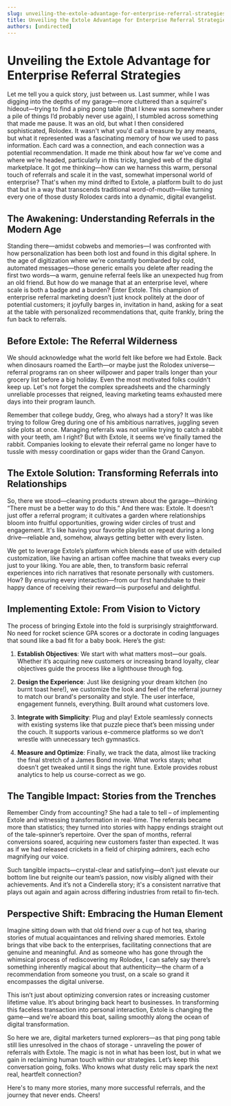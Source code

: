 ```yaml
---
slug: unveiling-the-extole-advantage-for-enterprise-referral-strategies
title: Unveiling the Extole Advantage for Enterprise Referral Strategies
authors: [undirected]
---
```



# Unveiling the Extole Advantage for Enterprise Referral Strategies

Let me tell you a quick story, just between us. Last summer, while I was digging into the depths of my garage—more cluttered than a squirrel's hideout—trying to find a ping pong table (that I knew was somewhere under a pile of things I’d probably never use again), I stumbled across something that made me pause. It was an old, but what I then considered sophisticated, Rolodex. It wasn't what you'd call a treasure by any means, but what it represented was a fascinating memory of how we used to pass information. Each card was a connection, and each connection was a potential recommendation. It made me think about how far we've come and where we’re headed, particularly in this tricky, tangled web of the digital marketplace. It got me thinking—how can we harness this warm, personal touch of referrals and scale it in the vast, somewhat impersonal world of enterprise? That's when my mind drifted to Extole, a platform built to do just that but in a way that transcends traditional word-of-mouth—like turning every one of those dusty Rolodex cards into a dynamic, digital evangelist.

## The Awakening: Understanding Referrals in the Modern Age

Standing there—amidst cobwebs and memories—I was confronted with how personalization has been both lost and found in this digital sphere. In the age of digitization where we're constantly bombarded by cold, automated messages—those generic emails you delete after reading the first two words—a warm, genuine referral feels like an unexpected hug from an old friend. But how do we manage that at an enterprise level, where scale is both a badge and a burden? Enter Extole. This champion of enterprise referral marketing doesn’t just knock politely at the door of potential customers; it joyfully barges in, invitation in hand, asking for a seat at the table with personalized recommendations that, quite frankly, bring the fun back to referrals.

## Before Extole: The Referral Wilderness

We should acknowledge what the world felt like before we had Extole. Back when dinosaurs roamed the Earth—or maybe just the Rolodex universe—referral programs ran on sheer willpower and paper trails longer than your grocery list before a big holiday. Even the most motivated folks couldn't keep up. Let's not forget the complex spreadsheets and the charmingly unreliable processes that reigned, leaving marketing teams exhausted mere days into their program launch.

Remember that college buddy, Greg, who always had a story? It was like trying to follow Greg during one of his ambitious narratives, juggling seven side plots at once. Managing referrals was not unlike trying to catch a rabbit with your teeth, am I right? But with Extole, it seems we’ve finally tamed the rabbit. Companies looking to elevate their referral game no longer have to tussle with messy coordination or gaps wider than the Grand Canyon.

## The Extole Solution: Transforming Referrals into Relationships

So, there we stood—cleaning products strewn about the garage—thinking “There must be a better way to do this.” And there was: Extole. It doesn’t just offer a referral program; it cultivates a garden where relationships bloom into fruitful opportunities, growing wider circles of trust and engagement. It's like having your favorite playlist on repeat during a long drive—reliable and, somehow, always getting better with every listen.

We get to leverage Extole’s platform which blends ease of use with detailed customization, like having an artisan coffee machine that tweaks every cup just to your liking. You are able, then, to transform basic referral experiences into rich narratives that resonate personally with customers. How? By ensuring every interaction—from our first handshake to their happy dance of receiving their reward—is purposeful and delightful.

## Implementing Extole: From Vision to Victory

The process of bringing Extole into the fold is surprisingly straightforward. No need for rocket science GPA scores or a doctorate in coding languages that sound like a bad fit for a baby book. Here’s the gist:

1. **Establish Objectives**:
    We start with what matters most—our goals. Whether it’s acquiring new customers or increasing brand loyalty, clear objectives guide the process like a lighthouse through fog.

2. **Design the Experience**:
    Just like designing your dream kitchen (no burnt toast here!), we customize the look and feel of the referral journey to match our brand's personality and style. The user interface, engagement funnels, everything. Built around what customers love.

3. **Integrate with Simplicity**:
    Plug and play! Extole seamlessly connects with existing systems like that puzzle piece that’s been missing under the couch. It supports various e-commerce platforms so we don’t wrestle with unnecessary tech gymnastics.

4. **Measure and Optimize**:
    Finally, we track the data, almost like tracking the final stretch of a James Bond movie. What works stays; what doesn’t get tweaked until it sings the right tune. Extole provides robust analytics to help us course-correct as we go.

## The Tangible Impact: Stories from the Trenches

Remember Cindy from accounting? She had a tale to tell – of implementing Extole and witnessing transformation in real-time. The referrals became more than statistics; they turned into stories with happy endings straight out of the tale-spinner’s repertoire. Over the span of months, referral conversions soared, acquiring new customers faster than expected. It was as if we had released crickets in a field of chirping admirers, each echo magnifying our voice.

Such tangible impacts—crystal-clear and satisfying—don’t just elevate our bottom line but reignite our team’s passion, now visibly aligned with their achievements. And it’s not a Cinderella story; it's a consistent narrative that plays out again and again across differing industries from retail to fin-tech.

## Perspective Shift: Embracing the Human Element

Imagine sitting down with that old friend over a cup of hot tea, sharing stories of mutual acquaintances and reliving shared memories. Extole brings that vibe back to the enterprises, facilitating connections that are genuine and meaningful. And as someone who has gone through the whimsical process of rediscovering my Rolodex, I can safely say there’s something inherently magical about that authenticity—the charm of a recommendation from someone you trust, on a scale so grand it encompasses the digital universe.

This isn’t just about optimizing conversion rates or increasing customer lifetime value. It’s about bringing back heart to businesses. In transforming this faceless transaction into personal interaction, Extole is changing the game—and we're aboard this boat, sailing smoothly along the ocean of digital transformation.

So here we are, digital marketers turned explorers—as that ping pong table still lies unresolved in the chaos of storage - unraveling the power of referrals with Extole. The magic is not in what has been lost, but in what we gain in reclaiming human touch within our strategies. Let’s keep this conversation going, folks. Who knows what dusty relic may spark the next real, heartfelt connection?

Here's to many more stories, many more successful referrals, and the journey that never ends. Cheers!